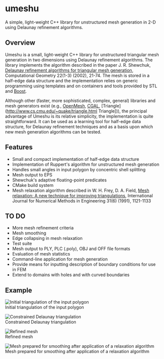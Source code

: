 umeshu
======

A simple, light-weight C++ library for unstructured mesh generation in 2-D using Delaunay refinement
algorithms.

Overview
--------

Umeshu is a small, light-weight C++ library for unstructured triangular mesh generation in two
dimensions using Delaunay refinement algorithms. The library implements the algorithm described in
the paper J. R. Shewchuk, <a href="http://dx.doi.org/10.1016/S0925-7721(01)00047-5">Delaunay
refinement algorithms for triangular mesh generation</a>, Computational Geometry 22(1-3) (2002),
21-74. The mesh is stored in a half-edge data structure and the implementation relies on
generic programming using templates and on containers and tools provided by STL and
[Boost](http://www.boost.org/).

Although other (faster, more sophisticated, complex, general) libraries and mesh generators exist
(e.g., [OpenMesh](http://www.openmesh.org/), [CGAL](http://www.cgal.org/),
 [Triangle](http://www.cs.cmu.edu/~quake/triangle.html Triangle])), the principal advantage of
Umeshu is its relative simplicity, the implementation is quite straightforward. It can be used as a
learning tool for half-edge data structure, for Delaunay refinement techniques and as a basis upon
which new mesh generation algorithms can be tested.

Features
--------

  * Small and compact implementation of half-edge data structure
  * Implementation of Ruppert's algorithm for unstructured mesh generation
  * Handles small angles in input polygon by concentric shell splitting
  * Mesh output to EPS
  * Shewchuk's adaptive floating-point predicates
  * CMake build system
  * Mesh relaxation algorithm described in W. H. Frey, D. A. Field, [Mesh relaxation: A new
  technique for improving triangulations](http://dx.doi.org/10.1002/nme.1620310607), International
  Journal for Numerical Methods in Engineering 31(6) (1991), 1121-1133

TO DO
-----

  * More mesh refinement criteria
  * Mesh smoothing
  * Edge collapsing in mesh relaxation
  * Test suite
  * Mesh output to PLY, PLC (.poly), OBJ and OFF file formats
  * Evaluation of mesh statistics
  * Command-line application for mesh generation
  * Provide means for inputting description of boundary conditions for use in FEM
  * Extend to domains with holes and with curved boundaries

Example
-------

![Initial triangulation of the input polygon](https://raw.github.com/vladimir-ch/vladimir-ch.github.com/master/img/mesh_sample_1.png)  
Initial triangulation of the input polygon

![Constrained Delaunay triangulation](https://raw.github.com/vladimir-ch/vladimir-ch.github.com/master/img/mesh_sample_2.png)  
Constrained Delaunay triangulation

![Refined mesh](https://raw.github.com/vladimir-ch/vladimir-ch.github.com/master/img/mesh_sample_3.png)  
Refined mesh

![Mesh prepared for smoothing after application of a relaxation algorithm](https://raw.github.com/vladimir-ch/vladimir-ch.github.com/master/img/mesh_sample_4.png)  
Mesh prepared for smoothing after application of a relaxation algorithm
